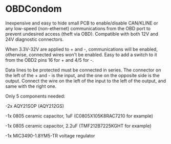 # OBDCondom
Inexpensive and easy to hide small PCB to enable/disable CAN/KLINE or any low-speed (non-ethernet) communications from the OBD port to prevent undesired access (theft via OBD). Compatible with both 12V and 24V diagnostic connectors.

When 3.3V-32V are applied to + and -, communications will be enabled, otherwise, connected wires won't be enabled. Easy to add a switch to it from the OBD2 pins 16 for + and 4/5 for -.

Data lines to be protected must be connected in series. The connector on the left of the + and - is the input, and the one on the opposite side is the output. Connect the wire on the left of the input to the left of the output, and same with the right one.

Only 5 components needed:

  -2x AQY21SOP (AQY212GS)
  
  -1x 0805 ceramic capacitor, 1uF (C0805X105K8RAC7210 for example)
  
  -1x 0805 ceramic capacitor, 2.2uF (TMF212B7225KGHT for example)
  
  -1x MIC3490-1.8YM5-TR voltage regulator

